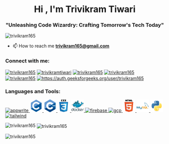 <h1 align="center">Hi , I'm Trivikram Tiwari</h1>
<h3 align="center">"Unleashing Code Wizardry: Crafting Tomorrow's Tech Today"</h3>


<p align="left"> <img src="https://komarev.com/ghpvc/?username=trivikram165&label=Profile%20views&color=0e75b6&style=flat" alt="trivikram165" /> </p>

- 📫 How to reach me **trivikram165@gmail.com**

<h3 align="left">Connect with me:</h3>
<p align="left">
<a href="https://twitter.com/trivikram165" target="blank"><img align="center" src="https://raw.githubusercontent.com/rahuldkjain/github-profile-readme-generator/master/src/images/icons/Social/twitter.svg" alt="trivikram165" height="30" width="40" /></a>
<a href="https://linkedin.com/in/trivikramtiwari" target="blank"><img align="center" src="https://raw.githubusercontent.com/rahuldkjain/github-profile-readme-generator/master/src/images/icons/Social/linked-in-alt.svg" alt="trivikramtiwari" height="30" width="40" /></a>
<a href="https://www.codechef.com/users/trivikram165" target="blank"><img align="center" src="https://cdn.jsdelivr.net/npm/simple-icons@3.1.0/icons/codechef.svg" alt="trivikram165" height="30" width="40" /></a>
<a href="https://www.hackerrank.com/trivikram165" target="blank"><img align="center" src="https://raw.githubusercontent.com/rahuldkjain/github-profile-readme-generator/master/src/images/icons/Social/hackerrank.svg" alt="trivikram165" height="30" width="40" /></a>
<a href="https://www.leetcode.com/trivikram165" target="blank"><img align="center" src="https://raw.githubusercontent.com/rahuldkjain/github-profile-readme-generator/master/src/images/icons/Social/leet-code.svg" alt="trivikram165" height="30" width="40" /></a>
<a href="https://auth.geeksforgeeks.org/user/https://auth.geeksforgeeks.org/user/trivikram165" target="blank"><img align="center" src="https://raw.githubusercontent.com/rahuldkjain/github-profile-readme-generator/master/src/images/icons/Social/geeks-for-geeks.svg" alt="https://auth.geeksforgeeks.org/user/trivikram165" height="30" width="40" /></a>
</p>

<h3 align="left">Languages and Tools:</h3>
<p align="left"> <a href="https://appwrite.io" target="_blank" rel="noreferrer"> <img src="https://www.vectorlogo.zone/logos/appwriteio/appwriteio-icon.svg" alt="appwrite" width="40" height="40"/> </a> <a href="https://www.cprogramming.com/" target="_blank" rel="noreferrer"> <img src="https://raw.githubusercontent.com/devicons/devicon/master/icons/c/c-original.svg" alt="c" width="40" height="40"/> </a> <a href="https://www.w3schools.com/cpp/" target="_blank" rel="noreferrer"> <img src="https://raw.githubusercontent.com/devicons/devicon/master/icons/cplusplus/cplusplus-original.svg" alt="cplusplus" width="40" height="40"/> </a> <a href="https://www.w3schools.com/css/" target="_blank" rel="noreferrer"> <img src="https://raw.githubusercontent.com/devicons/devicon/master/icons/css3/css3-original-wordmark.svg" alt="css3" width="40" height="40"/> </a> <a href="https://www.docker.com/" target="_blank" rel="noreferrer"> <img src="https://raw.githubusercontent.com/devicons/devicon/master/icons/docker/docker-original-wordmark.svg" alt="docker" width="40" height="40"/> </a> <a href="https://firebase.google.com/" target="_blank" rel="noreferrer"> <img src="https://www.vectorlogo.zone/logos/firebase/firebase-icon.svg" alt="firebase" width="40" height="40"/> </a> <a href="https://cloud.google.com" target="_blank" rel="noreferrer"> <img src="https://www.vectorlogo.zone/logos/google_cloud/google_cloud-icon.svg" alt="gcp" width="40" height="40"/> </a> <a href="https://www.w3.org/html/" target="_blank" rel="noreferrer"> <img src="https://raw.githubusercontent.com/devicons/devicon/master/icons/html5/html5-original-wordmark.svg" alt="html5" width="40" height="40"/> </a> <a href="https://www.mysql.com/" target="_blank" rel="noreferrer"> <img src="https://raw.githubusercontent.com/devicons/devicon/master/icons/mysql/mysql-original-wordmark.svg" alt="mysql" width="40" height="40"/> </a> <a href="https://www.python.org" target="_blank" rel="noreferrer"> <img src="https://raw.githubusercontent.com/devicons/devicon/master/icons/python/python-original.svg" alt="python" width="40" height="40"/> </a> <a href="https://tailwindcss.com/" target="_blank" rel="noreferrer"> <img src="https://www.vectorlogo.zone/logos/tailwindcss/tailwindcss-icon.svg" alt="tailwind" width="40" height="40"/> </a> </p>

<p><img align="left" src="https://github-readme-stats.vercel.app/api/top-langs?username=trivikram165&show_icons=true&locale=en&layout=compact" alt="trivikram165" /></p>

<p>&nbsp;<img align="center" src="https://github-readme-stats.vercel.app/api?username=trivikram165&show_icons=true&locale=en" alt="trivikram165" /></p>

<p><img align="center" src="https://github-readme-streak-stats.herokuapp.com/?user=trivikram165&" alt="trivikram165" /></p>

